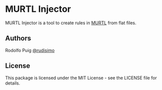 # MURTL Injector

MURTL Injector is a tool to create rules in [MURTL](http://murtl.nbcudps.com/) from flat files.

## Authors

Rodolfo Puig [@rudisimo](https://twitter.com/rudisimo)

## License

This package is licensed under the MIT License - see the LICENSE file for details.